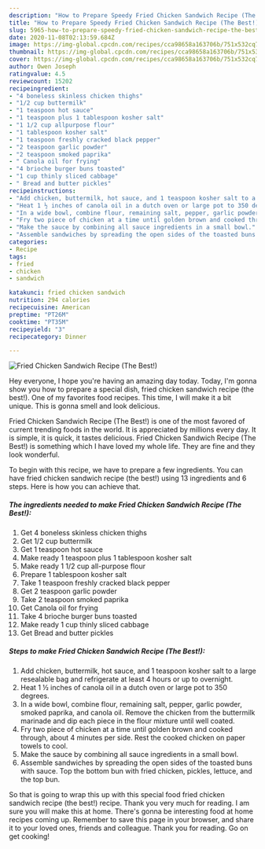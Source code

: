 ```yaml
---
description: "How to Prepare Speedy Fried Chicken Sandwich Recipe (The Best!)"
title: "How to Prepare Speedy Fried Chicken Sandwich Recipe (The Best!)"
slug: 5965-how-to-prepare-speedy-fried-chicken-sandwich-recipe-the-best
date: 2020-11-08T02:13:59.684Z
image: https://img-global.cpcdn.com/recipes/cca98658a163706b/751x532cq70/fried-chicken-sandwich-recipe-the-best-recipe-main-photo.jpg
thumbnail: https://img-global.cpcdn.com/recipes/cca98658a163706b/751x532cq70/fried-chicken-sandwich-recipe-the-best-recipe-main-photo.jpg
cover: https://img-global.cpcdn.com/recipes/cca98658a163706b/751x532cq70/fried-chicken-sandwich-recipe-the-best-recipe-main-photo.jpg
author: Owen Joseph
ratingvalue: 4.5
reviewcount: 15202
recipeingredient:
- "4 boneless skinless chicken thighs"
- "1/2 cup buttermilk"
- "1 teaspoon hot sauce"
- "1 teaspoon plus 1 tablespoon kosher salt"
- "1 1/2 cup allpurpose flour"
- "1 tablespoon kosher salt"
- "1 teaspoon freshly cracked black pepper"
- "2 teaspoon garlic powder"
- "2 teaspoon smoked paprika"
- " Canola oil for frying"
- "4 brioche burger buns toasted"
- "1 cup thinly sliced cabbage"
- " Bread and butter pickles"
recipeinstructions:
- "Add chicken, buttermilk, hot sauce, and 1 teaspoon kosher salt to a large resealable bag and refrigerate at least 4 hours or up to overnight."
- "Heat 1 ½ inches of canola oil in a dutch oven or large pot to 350 degrees."
- "In a wide bowl, combine flour, remaining salt, pepper, garlic powder, smoked paprika, and canola oil. Remove the chicken from the buttermilk marinade and dip each piece in the flour mixture until well coated."
- "Fry two piece of chicken at a time until golden brown and cooked through, about 4 minutes per side. Rest the cooked chicken on paper towels to cool."
- "Make the sauce by combining all sauce ingredients in a small bowl."
- "Assemble sandwiches by spreading the open sides of the toasted buns with sauce. Top the bottom bun with fried chicken, pickles, lettuce, and the top bun."
categories:
- Recipe
tags:
- fried
- chicken
- sandwich

katakunci: fried chicken sandwich 
nutrition: 294 calories
recipecuisine: American
preptime: "PT26M"
cooktime: "PT35M"
recipeyield: "3"
recipecategory: Dinner

---
```



![Fried Chicken Sandwich Recipe (The Best!)](https://img-global.cpcdn.com/recipes/cca98658a163706b/751x532cq70/fried-chicken-sandwich-recipe-the-best-recipe-main-photo.jpg)

Hey everyone, I hope you're having an amazing day today. Today, I'm gonna show you how to prepare a special dish, fried chicken sandwich recipe (the best!). One of my favorites food recipes. This time, I will make it a bit unique. This is gonna smell and look delicious.



Fried Chicken Sandwich Recipe (The Best!) is one of the most favored of current trending foods in the world. It is appreciated by millions every day. It is simple, it is quick, it tastes delicious. Fried Chicken Sandwich Recipe (The Best!) is something which I have loved my whole life. They are fine and they look wonderful.


To begin with this recipe, we have to prepare a few ingredients. You can have fried chicken sandwich recipe (the best!) using 13 ingredients and 6 steps. Here is how you can achieve that.

<!--inarticleads1-->

##### The ingredients needed to make Fried Chicken Sandwich Recipe (The Best!):

1. Get 4 boneless skinless chicken thighs
1. Get 1/2 cup buttermilk
1. Get 1 teaspoon hot sauce
1. Make ready 1 teaspoon plus 1 tablespoon kosher salt
1. Make ready 1 1/2 cup all-purpose flour
1. Prepare 1 tablespoon kosher salt
1. Take 1 teaspoon freshly cracked black pepper
1. Get 2 teaspoon garlic powder
1. Take 2 teaspoon smoked paprika
1. Get  Canola oil for frying
1. Take 4 brioche burger buns toasted
1. Make ready 1 cup thinly sliced cabbage
1. Get  Bread and butter pickles




<!--inarticleads2-->

##### Steps to make Fried Chicken Sandwich Recipe (The Best!):

1. Add chicken, buttermilk, hot sauce, and 1 teaspoon kosher salt to a large resealable bag and refrigerate at least 4 hours or up to overnight.
1. Heat 1 ½ inches of canola oil in a dutch oven or large pot to 350 degrees.
1. In a wide bowl, combine flour, remaining salt, pepper, garlic powder, smoked paprika, and canola oil. Remove the chicken from the buttermilk marinade and dip each piece in the flour mixture until well coated.
1. Fry two piece of chicken at a time until golden brown and cooked through, about 4 minutes per side. Rest the cooked chicken on paper towels to cool.
1. Make the sauce by combining all sauce ingredients in a small bowl.
1. Assemble sandwiches by spreading the open sides of the toasted buns with sauce. Top the bottom bun with fried chicken, pickles, lettuce, and the top bun.




So that is going to wrap this up with this special food fried chicken sandwich recipe (the best!) recipe. Thank you very much for reading. I am sure you will make this at home. There's gonna be interesting food at home recipes coming up. Remember to save this page in your browser, and share it to your loved ones, friends and colleague. Thank you for reading. Go on get cooking!
